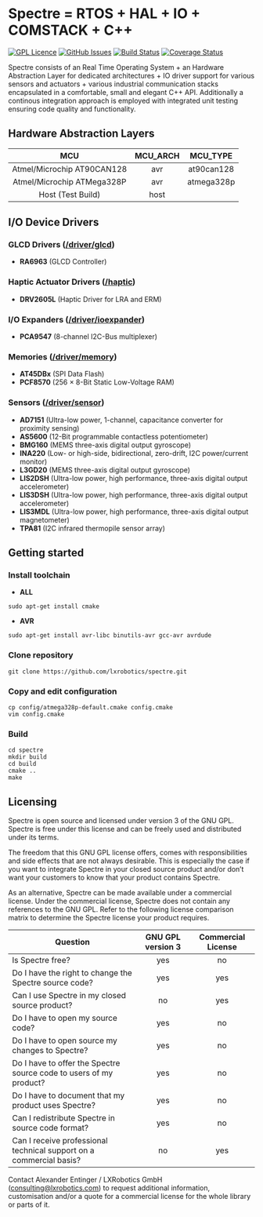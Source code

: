 Spectre = RTOS + HAL + IO + COMSTACK + C++
==========================================
[![GPL Licence](https://badges.frapsoft.com/os/gpl/gpl.svg?v=103)](https://github.com/lxrobotics/spectre/blob/master/LICENSE)
[![GitHub Issues](https://img.shields.io/github/issues/lxrobotics/spectre.svg)](https://github.com/lxrobotics/spectre/issues)
[![Build Status](https://travis-ci.org/lxrobotics/spectre.svg?branch=master)](https://travis-ci.org/lxrobotics/spectre)
[![Coverage Status](https://coveralls.io/repos/github/lxrobotics/spectre/badge.svg?branch=master)](https://coveralls.io/github/lxrobotics/spectre?branch=master)

Spectre consists of an Real Time Operating System + an Hardware Abstraction Layer for dedicated architectures + IO driver support for various sensors and actuators + various industrial communication stacks encapsulated in a comfortable, small and elegant C++ API. Additionally a continous integration approach is employed with integrated unit testing ensuring code quality and functionality.

## Hardware Abstraction Layers
| MCU                          | MCU_ARCH              | MCU_TYPE          |
|:----------------------------:|:---------------------:|:-----------------:|
| Atmel/Microchip AT90CAN128   | avr                   | at90can128        |
| Atmel/Microchip ATMega328P   | avr                   | atmega328p        |
| Host (Test Build)            | host                  |                   |


## I/O Device Drivers
### GLCD Drivers ([/driver/glcd](https://github.com/lxrobotics/spectre/tree/master/include/spectre/driver/glcd))
* **RA6963** (GLCD Controller)

### Haptic Actuator Drivers ([/haptic](https://github.com/lxrobotics/spectre/tree/master/include/spectre/driver/haptic))

* **DRV2605L** (Haptic Driver for LRA and ERM)

### I/O Expanders ([/driver/ioexpander](https://github.com/lxrobotics/spectre/tree/master/include/spectre/driver/ioexpander))

* **PCA9547** (8-channel I2C-Bus multiplexer)

### Memories ([/driver/memory](https://github.com/lxrobotics/spectre/tree/master/include/spectre/driver/memory))

* **AT45DBx** (SPI Data Flash)
* **PCF8570** (256 × 8-Bit Static Low-Voltage RAM)

### Sensors ([/driver/sensor](https://github.com/lxrobotics/spectre/tree/master/include/spectre/driver/sensor))
* **AD7151** (Ultra-low power, 1-channel, capacitance converter for proximity sensing)
* **AS5600** (12-Bit programmable contactless potentiometer)
* **BMG160** (MEMS three-axis digital output gyroscope)
* **INA220** (Low- or high-side, bidirectional, zero-drift, I2C power/current monitor)
* **L3GD20** (MEMS three-axis digital output gyroscope)
* **LIS2DSH** (Ultra-low power, high performance, three-axis digital output accelerometer)
* **LIS3DSH** (Ultra-low power, high performance, three-axis digital output accelerometer)
* **LIS3MDL** (Ultra-low power, high performance, three-axis digital output magnetometer)
* **TPA81** (I2C infrared thermopile sensor array)

## Getting started
### Install toolchain
* **ALL**
```
sudo apt-get install cmake
```
* **AVR**
```
sudo apt-get install avr-libc binutils-avr gcc-avr avrdude
```

### Clone repository
```
git clone https://github.com/lxrobotics/spectre.git
```

### Copy and edit configuration
```
cp config/atmega328p-default.cmake config.cmake
vim config.cmake
```

### Build
```
cd spectre
mkdir build
cd build
cmake ..
make
```

## Licensing

Spectre is open source and licensed under version 3 of the GNU GPL. Spectre is free under this license and can be freely used and distributed under its terms.

The freedom that this GNU GPL license offers, comes with responsibilities and side effects that are not always desirable. This is especially the case if you want to integrate Spectre in your closed source product and/or don’t want your customers to know that your product contains Spectre.

As an alternative, Spectre can be made available under a commercial license. Under the commercial license, Spectre does not contain any references to the GNU GPL. Refer to the following license comparison matrix to determine the Spectre license your product requires.

| Question                                                            | GNU GPL version 3 | Commercial License |
| ------------------------------------------------------------------- |:-----------------:|:------------------:|
| Is Spectre free?                                                    | yes               | no                 |
| Do I have the right to change the Spectre source code?              | yes               | yes                |
| Can I use Spectre in my closed source product?                      | no                | yes                |
| Do I have to open my source code?                                   | yes               | no                 |
| Do I have to open source my changes to Spectre?                     | yes               | no                 |
| Do I have to offer the Spectre source code to users of my product?  | yes               | no                 |
| Do I have to document that my product uses Spectre?	              | yes               | no                 |
| Can I redistribute Spectre in source code format?                   | yes               | no                 |
| Can I receive professional technical support on a commercial basis? | no                | yes                |

Contact Alexander Entinger / LXRobotics GmbH ([consulting@lxrobotics.com](mailto:consulting@lxrobotics.com)) to request additional information, customisation and/or a quote for a commercial license for the whole library or parts of it.
